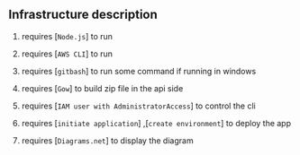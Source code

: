 ## Infrastructure description

1. requires [`Node.js`] to run

2. requires [`AWS CLI`] to run

3. requires [`gitbash`] to run some command if running in windows

4. requires [`Gow`] to build zip file in the api side

5. requires [`IAM user with AdministratorAccess`] to control the cli

6. requires [`initiate application`] ,[`create environment`] to deploy the app

7. requires [`Diagrams.net`] to display the diagram
